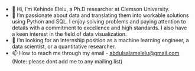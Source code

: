 - 👋 Hi, I’m Kehinde Elelu, a Ph.D researcher at Clemson University. 
- 👀 I’m passionate about data and translating them into workable solutions using Python and SQL. I enjoy solving problems and paying attention to details with a commitment to excellence and high standards. I also have a keen interest in the field of data visualization. 
- 🌱 I’m looking for an internship position as a machine learning engineer, a data scientist, or a quantitative researcher.
- 📫 How to reach me through my email - abdulsalamelelu@gmail.com (Note: please dont add me to any mailing list)

<!---
kehinde-elelu/kehinde-elelu is a ✨ special ✨ repository because its `README.md` (this file) appears on your GitHub profile.
You can click the Preview link to take a look at your changes.
--->
